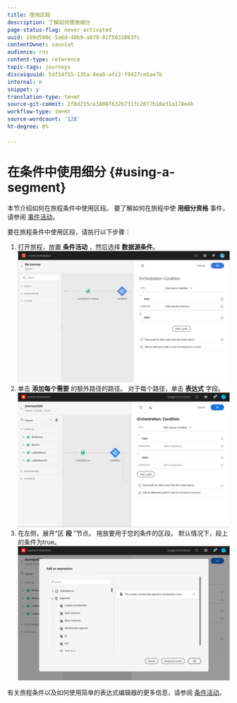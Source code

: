 ```yaml
---
title: 使用区段
description: 了解如何使用细分
page-status-flag: never-activated
uuid: 269d590c-5a6d-40b9-a879-02f5033863fc
contentOwner: sauviat
audience: rns
content-type: reference
topic-tags: journeys
discoiquuid: 5df34f55-135a-4ea8-afc2-f9427ce5ae7b
internal: n
snippet: y
translation-type: tm+mt
source-git-commit: 2f0d235ce1808f632b731fc2077b10a31a178e4b
workflow-type: tm+mt
source-wordcount: '128'
ht-degree: 0%

---
```




# 在条件中使用细分 {#using-a-segment}

本节介绍如何在旅程条件中使用区段。
要了解如何在旅程中使 **用细分资格** 事件，请参阅 [事件活动](../building-journeys/event-activities.md#segment-qualification)。

要在旅程条件中使用区段，请执行以下步骤：

1. 打开旅程，放置 **条件活动** ，然后选择 **数据源条件**。
   ![](../assets/journey47.png)
1. 单击 **添加每个需要** 的额外路径的路径。 对于每个路径，单击 **表达式** 字段。
   ![](../assets/segment3.png)
1. 在左侧，展开“区 **段** ”节点。 拖放要用于您的条件的区段。 默认情况下，段上的条件为true。
   ![](../assets/segment4.png)

有关旅程条件以及如何使用简单的表达式编辑器的更多信息，请参阅 [条件活动](../building-journeys/condition-activity.md#about_condition)。
